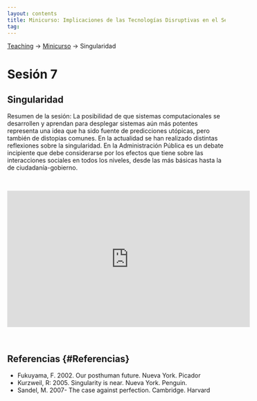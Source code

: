 ```yaml
---
layout: contents
title: Minicurso: Implicaciones de las Tecnologías Disruptivas en el Sector Público
tag:
---
```


[Teaching](../../../teaching) &rarr; [Minicurso](implicaciones_disruptivas.md) &rarr; Singularidad

# Sesión 7
## Singularidad

Resumen de la sesión: La posibilidad de que sistemas computacionales se desarrollen y aprendan para desplegar sistemas aún más potentes representa una idea que ha sido fuente de predicciones utópicas, pero también de distopias comunes. En la actualidad se han realizado distintas reflexiones sobre la singularidad. En la Administración Pública es un debate incipiente que debe considerarse por los efectos que tiene sobre las interacciones sociales en todos los niveles, desde las más básicas hasta la de ciudadanía-gobierno.

<p>&nbsp;</p>

<iframe width="560" height="315" src="https://www.youtube.com/embed/BUSOrTC1QME" frameborder="0" allow="accelerometer; autoplay; encrypted-media; gyroscope; picture-in-picture" allowfullscreen></iframe>

<p>&nbsp;</p>

## Referencias {#Referencias}

- Fukuyama, F. 2002. Our posthuman future. Nueva York. Picador
- Kurzweil, R: 2005. Singularity is near. Nueva York. Penguin.
- Sandel, M. 2007- The case against perfection. Cambridge. Harvard
